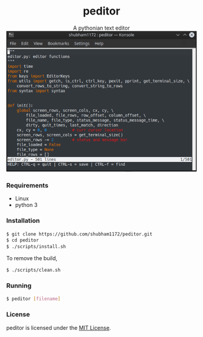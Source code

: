 
<h1 align="center"> peditor </h1>
<div align="center">A pythonian text editor</div>

<center><img src="./docs/images/peditor.png"></center> 

### Requirements
* Linux
* python 3

### Installation
```sh
$ git clone https://github.com/shubham1172/peditor.git
$ cd peditor
$ ./scripts/install.sh
``` 
To remove the build,
```sh
$ ./scripts/clean.sh
```
### Running
```sh
$ peditor [filename]
```
### License
peditor is licensed under the [MIT License](https://github.com/shubham1172/peditor/blob/master/LICENSE).



